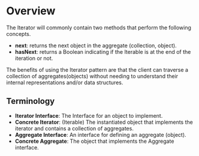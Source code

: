 # Overview

The Iterator will commonly contain two methods that perform the following concepts.

- **next**: returns the next object in the aggregate (collection, object).
- **hasNext**: returns a Boolean indicating if the Iterable is at the end of the iteration or not.

The benefits of using the Iterator pattern are that the client can traverse a collection of aggregates(objects) without needing to understand their internal representations and/or data structures.

## Terminology

- **Iterator Interface**: The Interface for an object to implement.
- **Concrete Iterator**: (Iterable) The instantiated object that implements the iterator and contains a collection of aggregates.
- **Aggregate Interface**: An interface for defining an aggregate (object).
- **Concrete Aggregate**: The object that implements the Aggregate interface.
